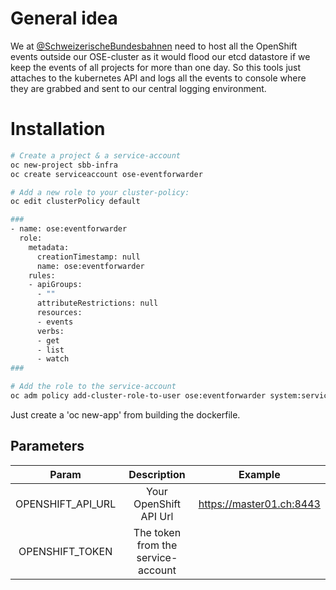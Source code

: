 # General idea
We at [@SchweizerischeBundesbahnen](https://github.com/SchweizerischeBundesbahnen) need to host all the OpenShift events outside our OSE-cluster as it would flood our etcd datastore if we keep the events of all projects for more than one day.
So this tools just attaches to the kubernetes API and logs all the events to console where they are grabbed and sent to our central logging environment.


# Installation
```bash
# Create a project & a service-account
oc new-project sbb-infra
oc create serviceaccount ose-eventforwarder

# Add a new role to your cluster-policy:
oc edit clusterPolicy default

###
- name: ose:eventforwarder
  role:
    metadata:
      creationTimestamp: null
      name: ose:eventforwarder
    rules:
    - apiGroups:
      - ""
      attributeRestrictions: null
      resources:
      - events
      verbs:
      - get
      - list
      - watch
###

# Add the role to the service-account
oc adm policy add-cluster-role-to-user ose:eventforwarder system:serviceaccount:sbb-infra:ose-eventforwarder
```

Just create a 'oc new-app' from building the dockerfile.

## Parameters
**Param**|**Description**|**Example**
:-----:|:-----:|:-----:
OPENSHIFT\_API\_URL|Your OpenShift API Url|https://master01.ch:8443
OPENSHIFT\_TOKEN|The token from the service-account| 


